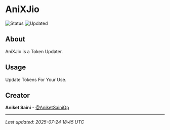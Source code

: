 # AniXJio

![Status](https://img.shields.io/badge/Status-Active-green)
![Updated](https://img.shields.io/badge/Updated-202507/24/250707/24/2524-blue)

## About

AniXJio is a Token Updater.
## Usage

Update Tokens For Your Use.

## Creator

**Aniket Saini** - [@AniketSainiOp](https://github.com/AniketSainiOp)

---

*Last updated: 2025-07-24 18:45 UTC*
